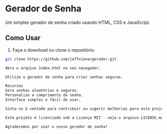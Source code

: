 # Gerador de Senha

Um simples gerador de senha criado usando HTML, CSS e JavaScript.

## Como Usar

1. Faça o download ou clone o repositório:

```bash
git clone https://github.com/jeffviana/gerador.git

Abra o arquivo index.html no seu navegador.

Utilize o gerador de senha para criar senhas seguras.

Recursos
Gera senhas aleatórias e seguras.
Personalize o comprimento da senha.
Interface simples e fácil de usar.

Sinta-se à vontade para contribuir ou sugerir melhorias para este projeto. Abra uma issue ou envie um pull request.

Este projeto é licenciado sob a Licença MIT - veja o arquivo LICENSE.md para mais detalhes.

Agradecemos por usar o nosso gerador de senha!
